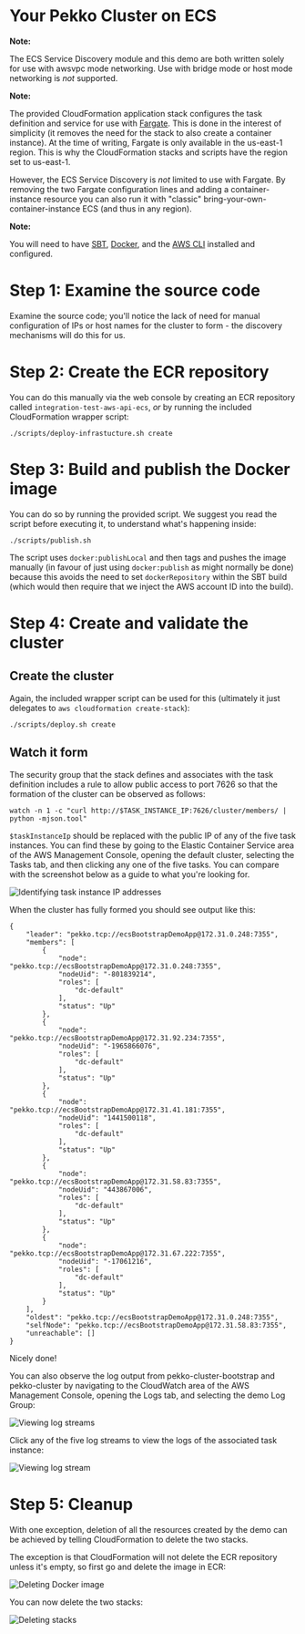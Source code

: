 # Your Pekko Cluster on ECS

**Note:**

The ECS Service Discovery module and this demo are both written solely
for use with awsvpc mode networking. Use with bridge mode or host mode
networking is _not_ supported.

**Note:**

The provided CloudFormation application stack configures the task definition
and service for use with [Fargate](https://aws.amazon.com/fargate/). This is
done in the interest of simplicity (it removes the need for the stack to also
create a container instance). At the time of writing, Fargate is only available
in the us-east-1 region. This is why the CloudFormation stacks and scripts have
the region set to us-east-1.

However, the ECS Service Discovery is _not_ limited to use with Fargate. By
removing the two Fargate configuration lines and adding a container-instance
resource you can also run it with "classic" bring-your-own-container-instance
ECS (and thus in any region).

**Note:**

You will need to have [SBT](https://www.scala-sbt.org/),
[Docker](https://www.docker.com), and the [AWS CLI](https://aws.amazon.com/cli/)
installed and configured.


# Step 1: Examine the source code

Examine the source code; you'll notice the lack of need for manual
configuration of IPs or host names for the cluster to form - the discovery
mechanisms will do this for us.


# Step 2: Create the ECR repository

You can do this manually via the web console by creating an ECR repository
called `integration-test-aws-api-ecs`, _or_ by running the included
CloudFormation wrapper script:

`./scripts/deploy-infrastucture.sh create`


# Step 3: Build and publish the Docker image

You can do so by running the provided script. We suggest you read the script
before executing it, to understand what's happening inside:

`./scripts/publish.sh`

The script uses `docker:publishLocal` and then tags and pushes the image
manually (in favour of just using `docker:publish` as might normally be done)
because this avoids the need to set `dockerRepository` within the SBT build
(which would then require that we inject the AWS account ID into the build).


# Step 4: Create and validate the cluster

## Create the cluster

Again, the included wrapper script can be used for this (ultimately it
just delegates to `aws cloudformation create-stack`):

`./scripts/deploy.sh create`


## Watch it form

The security group that the stack defines and associates with the task
definition includes a rule to allow public access to port 7626 so that the
formation of the cluster can be observed as follows:

`watch -n 1 -c "curl http://$TASK_INSTANCE_IP:7626/cluster/members/ | python
-mjson.tool"`

`$taskInstanceIp` should be replaced with the public IP of any of the five task
instances. You can find these by going to the Elastic Container Service area
of the AWS Management Console, opening the default cluster, selecting the Tasks
tab, and then clicking any one of the five tasks. You can compare with the
screenshot below as a guide to what you're looking for.

![Identifying task instance IP addresses](screenshots/identify-task-instance-ip-address.png)

When the cluster has fully formed you should see output like this:

```
{
    "leader": "pekko.tcp://ecsBootstrapDemoApp@172.31.0.248:7355",
    "members": [
        {
            "node": "pekko.tcp://ecsBootstrapDemoApp@172.31.0.248:7355",
            "nodeUid": "-801839214",
            "roles": [
                "dc-default"
            ],
            "status": "Up"
        },
        {
            "node": "pekko.tcp://ecsBootstrapDemoApp@172.31.92.234:7355",
            "nodeUid": "-1965866076",
            "roles": [
                "dc-default"
            ],
            "status": "Up"
        },
        {
            "node": "pekko.tcp://ecsBootstrapDemoApp@172.31.41.181:7355",
            "nodeUid": "1441500118",
            "roles": [
                "dc-default"
            ],
            "status": "Up"
        },
        {
            "node": "pekko.tcp://ecsBootstrapDemoApp@172.31.58.83:7355",
            "nodeUid": "443867006",
            "roles": [
                "dc-default"
            ],
            "status": "Up"
        },
        {
            "node": "pekko.tcp://ecsBootstrapDemoApp@172.31.67.222:7355",
            "nodeUid": "-17061216",
            "roles": [
                "dc-default"
            ],
            "status": "Up"
        }
    ],
    "oldest": "pekko.tcp://ecsBootstrapDemoApp@172.31.0.248:7355",
    "selfNode": "pekko.tcp://ecsBootstrapDemoApp@172.31.58.83:7355",
    "unreachable": []
}
```

Nicely done!

You can also observe the log output from pekko-cluster-bootstrap and
pekko-cluster by navigating to the CloudWatch area of the AWS Management
Console, opening the Logs tab, and selecting the demo Log Group:


![Viewing log streams](screenshots/view-log-streams.png)


Click any of the five log streams to view the logs of the associated task
instance:

![Viewing log stream](screenshots/view-log-stream.png)


# Step 5: Cleanup

With one exception, deletion of all the resources created by the demo can be
achieved by telling CloudFormation to delete the two stacks.

The exception is that CloudFormation will not delete the ECR repository unless
it's empty, so first go and delete the image in ECR:

![Deleting Docker image](screenshots/delete-docker-image.png)

You can now delete the two stacks:

![Deleting stacks](screenshots/delete-stack.png)
